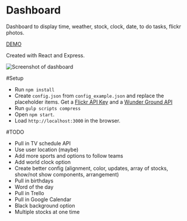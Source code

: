 # Dashboard
Dashboard to display time, weather, stock, clock, date, to do tasks, flickr photos.

[DEMO](http://ryanburgess.github.io/dashboard/)

Created with React and Express.

![Screenshot of dashboard](https://raw.github.com/ryanburgess/dashboard/master/screenshot.jpg)

#Setup
* Run `npm install`
* Create `config.json` from `config_example.json` and replace the placeholder items. Get a [Flickr API Key](https://www.flickr.com/services/api/misc.api_keys.html) and a [Wunder Ground API](http://api.wunderground.com/)
* Run `gulp scripts compress`
* Open `npm start`.
* Load `http://localhost:3000` in the browser.

#TODO
* Pull in TV schedule API
* Use user location (maybe)
* Add more sports and options to follow teams
* Add world clock option
* Create better config (alignment, color, updates, array of stocks, show/not show components, arrangement)
* Pull in birthdays
* Word of the day
* Pull in Trello
* Pull in Google Calendar
* Black background option
* Multiple stocks at one time
